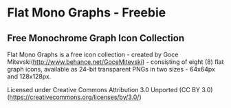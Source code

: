 Flat Mono Graphs - Freebie
==========================
Free Monochrome Graph Icon Collection
-------------------------------------

Flat Mono Graphs is a free icon collection - created by Goce Mitevski(http://www.behance.net/GoceMitevski) - consisting of eight (8) flat graph icons, available as 24-bit transparent PNGs in two sizes - 64x64px and 128x128px.

Licensed under Creative Commons Attribution 3.0 Unported (CC BY 3.0)(https://creativecommons.org/licenses/by/3.0/)